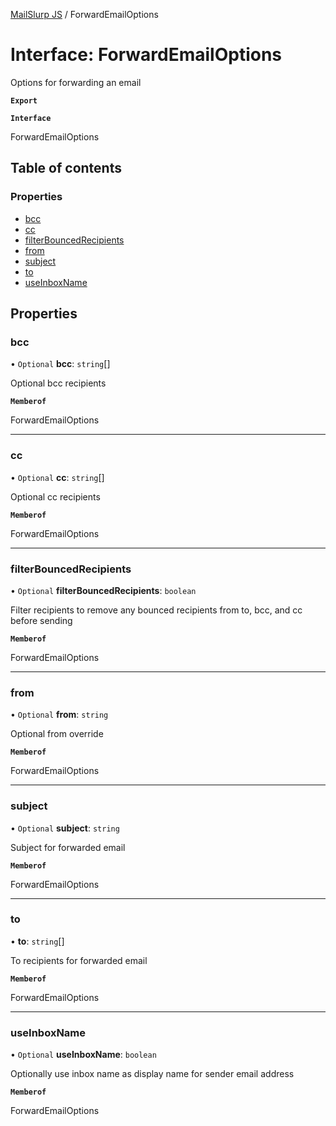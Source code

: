 [MailSlurp JS](../README.md) / ForwardEmailOptions

# Interface: ForwardEmailOptions

Options for forwarding an email

**`Export`**

**`Interface`**

ForwardEmailOptions

## Table of contents

### Properties

- [bcc](ForwardEmailOptions.md#bcc)
- [cc](ForwardEmailOptions.md#cc)
- [filterBouncedRecipients](ForwardEmailOptions.md#filterbouncedrecipients)
- [from](ForwardEmailOptions.md#from)
- [subject](ForwardEmailOptions.md#subject)
- [to](ForwardEmailOptions.md#to)
- [useInboxName](ForwardEmailOptions.md#useinboxname)

## Properties

### bcc

• `Optional` **bcc**: `string`[]

Optional bcc recipients

**`Memberof`**

ForwardEmailOptions

___

### cc

• `Optional` **cc**: `string`[]

Optional cc recipients

**`Memberof`**

ForwardEmailOptions

___

### filterBouncedRecipients

• `Optional` **filterBouncedRecipients**: `boolean`

Filter recipients to remove any bounced recipients from to, bcc, and cc before sending

**`Memberof`**

ForwardEmailOptions

___

### from

• `Optional` **from**: `string`

Optional from override

**`Memberof`**

ForwardEmailOptions

___

### subject

• `Optional` **subject**: `string`

Subject for forwarded email

**`Memberof`**

ForwardEmailOptions

___

### to

• **to**: `string`[]

To recipients for forwarded email

**`Memberof`**

ForwardEmailOptions

___

### useInboxName

• `Optional` **useInboxName**: `boolean`

Optionally use inbox name as display name for sender email address

**`Memberof`**

ForwardEmailOptions
